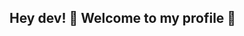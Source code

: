 ## Hey dev! 🖖 Welcome to my profile 🤙

<!--
I'm a passionate Full Stack Developer and a current student in Systems Analysis and Development. I love building dynamic and responsive web applications that provide great user experiences.

## About Me 

- 🌱 **Currently studying**: Pursuing a degree in Systems Analysis and Development
- 💻 **Work/Study Focus**: Full Stack Development, exploring both front-end and back-end technologies
- 🚀 **Learning**: Passionate about mastering new programming languages and frameworks
- 🎓 **Experience**: Currently in my second job as a Full Stack Trainee Developer, gaining valuable insights and skills
- 🌍 **Location**: Based in a vibrant region of Brazil


## Skills  🛠️ 

### Front-End 
- HMTL, CSS, javaScript
- Frameworks: Angular, React
- Responsive Design and Accessibility


### Back-End 
- PHP, jquery, TypeScript
- Databases: MySQL
- RESTful APIs


### Tools & Technologies 
- GitHub, Jira, BitBucket
- Agile Methodologies
- AWS 

## Get in Touch 

Feel free to reach out if you want to collaborate or just chat about tech ! 
- 📫 Email: luanmenezes117@gmail.com
- 🌐 Portfolio: https://github.com/LuanMenezesBarros 
- LinkedIn: https://www.linkedin.com/in/luan-menezes-099939238/ 

Thank you for visiting my GitHub profile! Let's build something amazing together! 🚀


